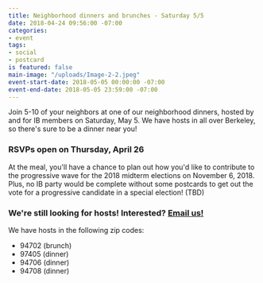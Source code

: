 ```yaml
---
title: Neighborhood dinners and brunches - Saturday 5/5
date: 2018-04-24 09:56:00 -07:00
categories:
- event
tags:
- social
- postcard
is featured: false
main-image: "/uploads/Image-2-2.jpeg"
event-start-date: 2018-05-05 00:00:00 -07:00
event-end-date: 2018-05-05 23:59:00 -07:00
---
```


Join 5-10 of your neighbors at one of our neighborhood dinners, hosted by and for IB members on Saturday, May 5. We have hosts in all over Berkeley, so there's sure to be a dinner near you!

### RSVPs open on Thursday, April 26

At the meal, you'll have a chance to plan out how you'd like to contribute to the progressive wave for the 2018 midterm elections on November 6, 2018. Plus, no IB party would be complete without some postcards to get out the vote for a progressive candidate in a special election! (TBD)

### We're still looking for hosts! Interested? [Email us!](mailto:info@indivisibleberkeley.org)

We have hosts in the following zip codes:

- 94702 (brunch)
- 97405 (dinner)
- 94706 (dinner)
- 94708 (dinner)